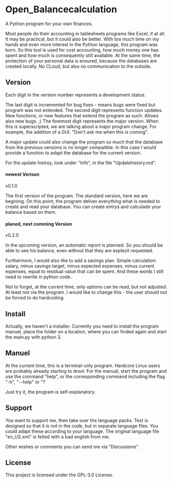 # Open_Balancecalculation
A Python program for your own finances.

Most people do their accounting in tablesheets programs like Excel, if at all. It may be practical, but it could also be better. With too much time on my hands and even more interest in the Python language, this program was born. So this tool is used for cost accounting, how much money one has spent and how much is consequently still available. At the same time, the protection of your personal data is ensured, because the databases are created locally. No CLoud, but also no communication to the outside.



## Version
Each digit in the version number represents a development status. 

The last digit is incremented for bug fixes - means bugs were fixed but program was not extended. The second digit represents function updates. New functions, or new features that extend the program as such. Allows also new bugs. ;) The foremost digit represents the major version. When this is superscripted, we are talking about a major program change. For example, the addition of a GUI. "Don't ask me when this is coming". 

A major update could also change the program so much that the database from the previous versions is no longer compatible. In this case I would provide a function to adapt the database for the current version.

For the update histroy, look under "Info", in the file "Updatehistory.md".



#### newest Verison
v0.1.0

The first version of the program. The standard version, here we are begining. On this point, the program deliver everything what is needed to create and read your database. You can create entrys and calculade your balance based on them.

#### planed, next comming Version
v0.2.0

In the upcoming version, an automatic report is planned. So you should be able to see his balance, even without that they are explezit requested. 

Furthermore, I would also like to add a savings plan. Simple calculation: salary, minus savings target, minus expected expenses, minus current expenses, equal to residual value that can be spent. And these words I still need to rewrite in python code.  

Not to forget, at the current time, only options can be read, but not adjusted. At least not via the program. I would like to change this - the user should not be forced to do hardcoding.



## Install
Actually, we haven't a installer. Currently you need to install the program manuel, place the folder on a location, where you can finded again and start the main.py with python 3.



## Manuel
At the current time, this is a terminal-only program. Hardcore Linux users are probably already starting to drool. For the manual, start the program and use the command "help", or the corresponding command including the flag "-h", "--help" or "? 

Just try it, the program is self-explanatory. 



## Support
You want to support me, then take over the language packs. Text is designed so that it is not in the code, but in separate language files. You could adapt these according to your language. The original language file "en_US.xml" is felted with a bad english from me.

Other wishes or comments you can send me via "Discussions".



## License
This project is licensed under the GPL-3.0 License.
